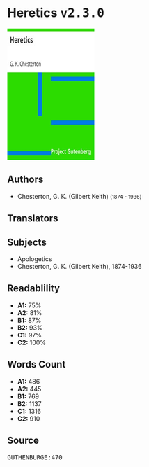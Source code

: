 # Heretics <kbd>v2.3.0</kbd>

![](./cover.medium.jpg "")

## Authors


 - Chesterton, G. K. (Gilbert Keith) <small>(1874 - 1936)</small>

## Translators



## Subjects


 - Apologetics
 - Chesterton, G. K. (Gilbert Keith), 1874-1936

## Readablility


 - **A1:** 75%
 - **A2:** 81%
 - **B1:** 87%
 - **B2:** 93%
 - **C1:** 97%
 - **C2:** 100%

## Words Count


 - **A1:** 486
 - **A2:** 445
 - **B1:** 769
 - **B2:** 1137
 - **C1:** 1316
 - **C2:** 910

## Source


<kbd>GUTHENBURGE:470</kbd>
